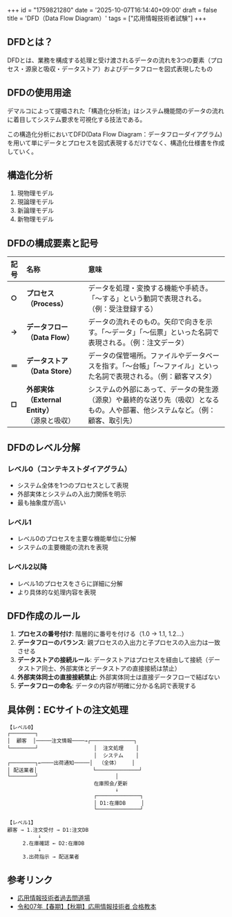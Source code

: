 +++
id = "1759821280"
date = '2025-10-07T16:14:40+09:00'
draft = false
title = 'DFD（Data Flow Diagram）'
tags = ["応用情報技術者試験"]
+++
## DFDとは？

DFDとは、業務を構成する処理と受け渡されるデータの流れを3つの要素（プロセス・源泉と吸収・データストア）およびデータフローを図式表現したもの

## DFDの使用用途
デマルコによって提唱された「構造化分析法」はシステム機能間のデータの流れに着目してシステム要求を可視化する技法である。

この構造化分析においてDFD(Data Flow Diagram：データフローダイアグラム)を用いて単にデータとプロセスを図式表現するだけでなく、構造化仕様書を作成していく。

## 構造化分析

1. 現物理モデル
2. 現論理モデル
3. 新論理モデル
4. 新物理モデル

## DFDの構成要素と記号

| 記号 | 名称 | 意味 |
| :--- | :--- | :--- |
| **○** | **プロセス（Process）** | データを処理・変換する機能や手続き。「～する」という動詞で表現される。（例：受注登録する） |
| **→** | **データフロー（Data Flow）** | データの流れそのもの。矢印で向きを示す。「～データ」「～伝票」といった名詞で表現される。（例：注文データ） |
| **＝** | **データストア（Data Store）** | データの保管場所。ファイルやデータベースを指す。「～台帳」「～ファイル」といった名詞で表現される。（例：顧客マスタ） |
| **□** | **外部実体（External Entity）**<br>（源泉と吸収） | システムの外部にあって、データの発生源（源泉）や最終的な送り先（吸収）となるもの。人や部署、他システムなど。（例：顧客、取引先） |

## DFDのレベル分解

### レベル0（コンテキストダイアグラム）
- システム全体を1つのプロセスとして表現
- 外部実体とシステムの入出力関係を明示
- 最も抽象度が高い

### レベル1
- レベル0のプロセスを主要な機能単位に分解
- システムの主要機能の流れを表現

### レベル2以降
- レベル1のプロセスをさらに詳細に分解
- より具体的な処理内容を表現

## DFD作成のルール

1. **プロセスの番号付け**: 階層的に番号を付ける（1.0 → 1.1, 1.2...）
2. **データフローのバランス**: 親プロセスの入出力と子プロセスの入出力は一致させる
3. **データストアの接続ルール**: データストアはプロセスを経由して接続（データストア同士、外部実体とデータストアの直接接続は禁止）
4. **外部実体同士の直接接続禁止**: 外部実体同士は直接データフローで結ばない
5. **データフローの命名**: データの内容が明確に分かる名詞で表現する

## 具体例：ECサイトの注文処理

```
【レベル0】
┌────────┐
│  顧客  │─────注文情報────→┌──────────────┐
└────────┘                  │  注文処理    │
                            │  システム    │
┌────────┐←────出荷通知─────│  （全体）    │
│ 配送業者│                  └──────────────┘
└────────┘                         │
                            在庫照会/更新
                                   ↓
                            ┌──────────────┐
                            │ D1:在庫DB     │
                            └──────────────┘

【レベル1】
顧客 → 1.注文受付 → D1:注文DB
          ↓
     2.在庫確認 ← D2:在庫DB
          ↓
     3.出荷指示 → 配送業者
```

## 参考リンク

- [応用情報技術者過去問道場](https://www.ap-siken.com/apkakomon.php)
- [令和07年【春期】【⁠秋期】応用情報技術者 合格教本](https://gihyo.jp/book/2024/978-4-297-14620-7)
